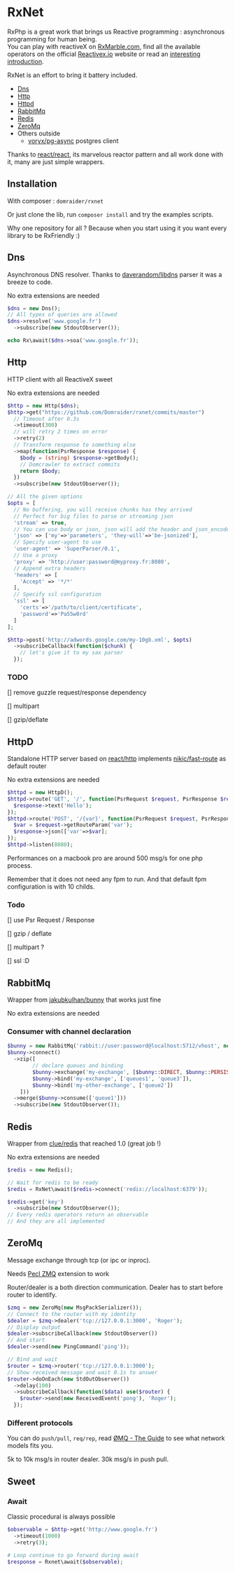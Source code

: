 # RxNet
RxPhp is a great work that brings us Reactive programming : asynchronous programming for human being.  
You can play with reactiveX on [RxMarble.com](http://rxmarbles.com/), find all the available operators on the official [Reactivex.io](http://reactivex.io/documentation/operators.html) website or read an [interesting introduction](https://gist.github.com/staltz/868e7e9bc2a7b8c1f754).

RxNet is an effort to bring it battery included.

* [Dns](#dns)
* [Http](#http)
* [Httpd](#httpd)
* [RabbitMq](#rabbitmq)
* [Redis](#redis)
* [ZeroMq](#zeromq)
* Others outside
  * [voryx/pg-async](https://github.com/voryx/PgAsync) postgres client

Thanks to [react/react](https://github.com/reactphp/react), its marvelous reactor pattern and all work done with it, many are just simple wrappers.

## Installation
With composer : ```domraider/rxnet```

Or just clone the lib, run ```composer install``` and try the examples scripts.

Why one repository for all ? Because when you start using it you want every library to be RxFriendly :)

## Dns

Asynchronous DNS resolver. Thanks to [daverandom/libdns](https://github.com/DaveRandom/LibDNS) parser it was a breeze to code.

No extra extensions are needed

```php
$dns = new Dns();
// All types of queries are allowed
$dns->resolve('www.google.fr')
  ->subscribe(new StdoutObserver());

echo Rx\await($dns->soa('www.google.fr'));
```



## Http

HTTP client with all ReactiveX sweet

No extra extensions are needed

```php
$http = new Http($dns);
$http->get("https://github.com/Domraider/rxnet/commits/master")
  // Timeout after 0.3s
  ->timeout(300)
  // will retry 2 times on error 
  ->retry(2)
  // Transform response to something else
  ->map(function(PsrResponse $response) {
  	$body = (string) $response->getBody();
	// Domcrawler to extract commits
    return $body;
  })
  ->subscribe(new StdoutObserver());

// All the given options
$opts = [
  // No buffering, you will receive chunks has they arrived
  // Perfect for big files to parse or streaming json
  'stream' => true,
  // You can use body or json, json will add the header and json_encode
  'json' => ['my'=>'parameters', 'they-will'=>'be-jsonized'],
  // Specify user-agent to use
  'user-agent' => 'SuperParser/0.1',
  // Use a proxy
  'proxy' => 'http://user:password@myproxy.fr:8080',
  // Append extra headers
  'headers' => [
    'Accept' => '*/*'
  ],
  // Specify ssl configuration
  'ssl' => [
    'certs'=>'/path/to/client/certificate',
    'password'=>'Pa55w0rd'
  ]
];

$http->post('http://adwords.google.com/my-10gb.xml', $opts)
  ->subscribeCallback(function($chunk) {
    // let's give it to my sax parser
  });
```

### TODO

 [] remove guzzle request/response dependency

 [] multipart

 [] gzip/deflate

## HttpD

Standalone HTTP server based on [react/http](https://github.com/reactphp/http) implements [nikic/fast-route](https://github.com/nikic/FastRoute) as default router

No extra extensions are needed

```php
$httpd = new HttpD();
$httpd->route('GET', '/', function(PsrRequest $request, PsrResponse $response) {
  $response->text('Hello');
});
$httpd->route('POST', '/{var}', function(PsrRequest $request, PsrResponse $response) {
  $var = $request->getRouteParam('var');
  $response->json(['var'=>$var];
});
$httpd->listen(8080);
```

Performances on a macbook pro are around 500 msg/s for one php process.

Remember that it does not need any fpm to run. And that default fpm configuration is with 10 childs.

### Todo

 [] use Psr Request / Response

 [] gzip / deflate

 [] multipart ?

 [] ssl :D

## RabbitMq

Wrapper from [jakubkulhan/bunny](https://github.com/jakubkulhan/bunny) that works just fine 

No extra extensions are needed

### Consumer with channel declaration

```php
$bunny = new RabbitMq('rabbit://user:password@localhost:5712/vhost', new MsgPackSerializer());
$bunny->connect()
  ->zip([
      	// declare queues and binding 
    	$bunny->exchange('my-exchange', [$bunny::DIRECT, $bunny::PERSIST]),
    	$bunny->bind('my-exchange', ['queues1', 'queue3']),
        $bunny->bind('my-other-exchange', ['queue2'])
	]))
  ->merge($bunny->consume(['queue1']))
  ->subscribe(new StdoutObserver());
```

## Redis

Wrapper from [clue/redis](https://github.com/clue/php-redis-react) that reached 1.0 (great job !)

No extra extensions are needed

```php
$redis = new Redis();

// Wait for redis to be ready
$redis = RxNet\await($redis->connect('redis://localhost:6379'));

$redis->get('key')
  ->subscribe(new StdoutObserver());
// Every redis operators return an observable
// And they are all implemented
```



## ZeroMq

Message exchange through tcp (or ipc or inproc).

Needs [Pecl ZMQ](https://pecl.php.net/package/zmq) extension to work

Router/dealer is a both direction communication. 
Dealer has to start before router to identify.

```php
$zmq = new ZeroMq(new MsgPackSerializer());
// Connect to the router with my identity
$dealer = $zmq->dealer('tcp://127.0.0.1:3000', 'Roger');
// Display output
$dealer->subscribeCallback(new StdoutObserver())	
// And start
$dealer->send(new PingCommand('ping'));
```



```php
// Bind and wait
$router = $zmq->router('tcp://127.0.0.1:3000');
// Show received message and wait 0.1s to answer
$router->doOnEach(new StdOutObserver())
  ->delay(100)
  ->subscribeCallback(function($data) use($router) {
  	$router->send(new ReceivedEvent('pong'), 'Roger');
  });
```

### Different protocols

You can do `push/pull`,  `req/rep`, read [ØMQ - The Guide](http://zguide.zeromq.org) to see what network models fits you.

5k to 10k msg/s in router dealer. 
30k msg/s in push pull.



## Sweet

### Await

Classic procedural is always possible 

```php
$observable = $http->get('http://www.google.fr')
  ->timeout(1000)
  ->retry(3);

# Loop continue to go forward during await
$response = Rxnet\await($observable);
```

